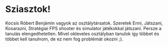 <!DOCTYPE html>
<html>
<head>
<title>Page Title</title>
</head>
<body>

<h1>Sziasztok!</h1>
<p>Kocsis Róbert Benjámin vagyok az osztálytársatok.
Szeretek Enni, Játszani, Kosarazni, Stratégiai FPS shooter és simulator játékokkal játszani.
Persze a tanulás elengedhetetlen. Mivel okleveles osztályban tanulok így többet és többet kell tanulnom, de ez nem fog problémát okozni ;).</p>

</body>
</html>
